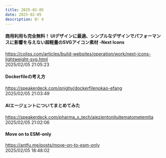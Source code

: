 ```yaml
---
title: 2025-02-05
date: 2025-02-05
description: B! 4
---
```


#### 商用利用も完全無料！ UIデザインに最適、シンプルなデザインでパフォーマンスに影響を与えない超軽量のSVGアイコン素材 -Next Icons
https://coliss.com/articles/build-websites/operation/work/next-icons-lightweight-svg.html<br>
2025/02/05 21:05:23<br>


#### Dockerfileの考え方
https://speakerdeck.com/qnighy/dockerfilenokao-efang<br>
2025/02/05 21:03:49<br>


#### AIエージェントについてまとめてみた
https://speakerdeck.com/pharma_x_tech/aiezientonituitematometemita<br>
2025/02/05 21:02:06<br>


#### Move on to ESM-only
https://antfu.me/posts/move-on-to-esm-only<br>
2025/02/05 18:48:02<br>


